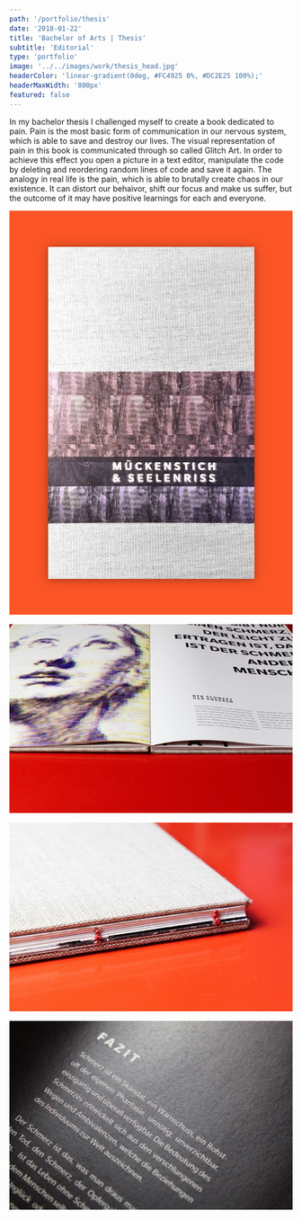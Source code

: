 ```yaml
---
path: '/portfolio/thesis'
date: '2018-01-22'
title: 'Bachelor of Arts | Thesis'
subtitle: 'Editorial'
type: 'portfolio'
image: '../../images/work/thesis_head.jpg'
headerColor: 'linear-gradient(0deg, #FC4925 0%, #DC2E25 100%);'
headerMaxWidth: '800px'
featured: false
---
```


In my bachelor thesis I challenged myself to create a book dedicated to pain. Pain is the most basic form of communication in our nervous system, which is able to save and destroy our lives. The visual representation of pain in this book is communicated through so called Glitch Art. In order to achieve this effect you open a picture in a text editor, manipulate the code by deleting and reordering random lines of code and save it again. The analogy in real life is the pain, which is able to brutally create chaos in our existence. It can distort our behaivor, shift our focus and make us suffer, but the outcome of it may have positive learnings for each and everyone.

![th](../../images/work/thesis_1.jpg)

![th](../../images/work/thesis_2.jpg)

![th](../../images/work/thesis_3.jpg)

![th](../../images/work/thesis_4.jpg)
